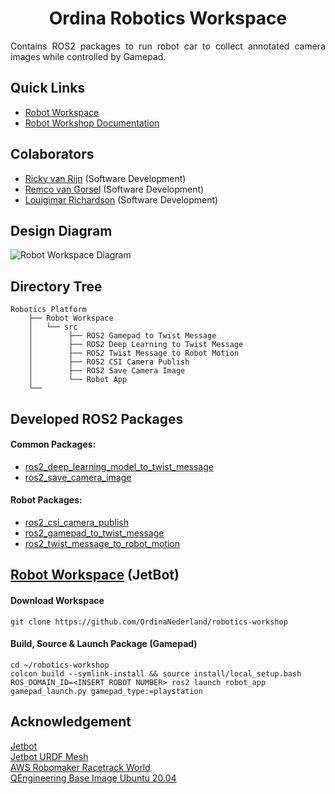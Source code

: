 
<p align="center">
  <h1 align="center">Ordina Robotics Workspace</h1>
</p>

<p align="justify">
Contains ROS2 packages to run robot car to collect annotated camera images while controlled by Gamepad.
</p>


## Quick Links
* [Robot Workspace](https://github.com/OrdinaNederland/robotics-workshop/tree/main/src)
* [Robot Workshop Documentation](https://github.com/OrdinaNederland/robotics-docs/wiki)


## Colaborators
* [Ricky van Rijn](https://www.linkedin.com/in/rickyvanrijn) (Software Development)<br/>
* [Remco van Gorsel](https://www.linkedin.com/in/remco-van-gorsel) (Software Development)<br/>
* [Louigimar Richardson](https://nl.linkedin.com/in/louigimar-richardson-04265a106) (Software Development)

## Design Diagram
<img src="https://github.com/OrdinaNederland/robotics-workshop/blob/main/Robot%20Workspace.png" alt="Robot Workspace Diagram" class="inline"/><br/>

## Directory Tree
```
Robotics Platform
    ├── Robot Workspace
    │   └── src
    │        ├── ROS2 Gamepad to Twist Message
    │        ├── ROS2 Deep Learning to Twist Message
    │        ├── ROS2 Twist Message to Robot Motion
    │        ├── ROS2 CSI Camera Publish
    │        ├── ROS2 Save Camera Image
    │        └── Robot App
    └──
```

## Developed ROS2 Packages
#### Common Packages:<br/>
* [ros2_deep_learning_model_to_twist_message](https://github.com/OrdinaNederland/robotics-workshop/tree/main/src/ros2_deep_learning_to_twist_message)<br/>
* [ros2_save_camera_image](https://github.com/OrdinaNederland/robotics-workshop/tree/main/src/ros2_save_camera_image)<br/>

#### Robot Packages:<br/>
* [ros2_csi_camera_publish](https://github.com/OrdinaNederland/robotics-workshop/tree/main/src/ros2_csi_camera_publish)<br/>
* [ros2_gamepad_to_twist_message](https://github.com/OrdinaNederland/robotics-workshop/tree/main/src/ros2_gamepad_to_twist_message)<br/>
* [ros2_twist_message_to_robot_motion](https://github.com/OrdinaNederland/robotics-workshop/tree/main/src/ros2_twist_message_to_robot_motion)<br/>

## [Robot Workspace](https://github.com/OrdinaNederland/robotics-workshop/tree/main/src) (JetBot)
#### Download Workspace
```
git clone https://github.com/OrdinaNederland/robotics-workshop
```

#### Build, Source & Launch Package (Gamepad)
```
cd ~/robotics-workshop
colcon build --symlink-install && source install/local_setup.bash
ROS_DOMAIN_ID=<INSERT ROBOT NUMBER> ros2 launch robot_app gamepad_launch.py gamepad_type:=playstation
```

## Acknowledgement
[Jetbot](https://jetbot.org/master/)<br/>
[Jetbot URDF Mesh](https://github.com/aws-samples/aws-robomaker-jetbot-ros)<br/>
[AWS Robomaker Racetrack World](https://github.com/aws-robotics/aws-robomaker-racetrack-world)<br/>
[QEngineering Base Image Ubuntu 20.04](https://github.com/Qengineering/Jetson-Nano-Ubuntu-20-image)<br/>
